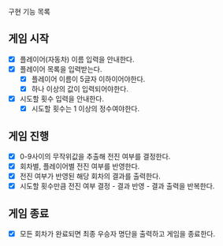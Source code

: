 구현 기능 목록

## 게임 시작
- [X] 플레이어(자동차) 이름 입력을 안내한다.
- [X] 플레이어 목록을 입력받는다.
  - [X] 플레이어 이름이 5글자 이하이어야한다.
  - [X] 하나 이상의 값이 입력되어야한다.
- [X] 시도할 횟수 입력을 안내한다.
  - [X] 시도할 횟수는 1 이상의 정수여야한다.

## 게임 진행
- [X] 0-9사이의 무작위값을 추출해 전진 여부를 결정한다.
- [X] 회차별, 플레이어별 전진 여부를 반영한다.
- [X] 전진 여부가 반영된 해당 회차의 결과를 출력한다.
- [X] 시도할 횟수만큼 전진 여부 결정 - 결과 반영 - 결과 출력을 반복한다.

## 게임 종료
- [X] 모든 회차가 완료되면 최종 우승자 명단을 출력하고 게임을 종료한다.
